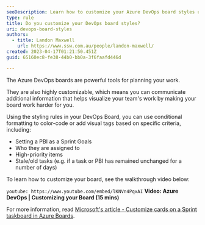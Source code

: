 ```yaml
---
seoDescription: Learn how to customize your Azure DevOps board styles using conditional formatting for enhanced visualization.
type: rule
title: Do you customize your DevOps board styles?
uri: devops-board-styles
authors:
  - title: Landon Maxwell
    url: https://www.ssw.com.au/people/landon-maxwell/
created: 2023-04-17T01:21:50.451Z
guid: 65160ec8-fe38-44b0-bb0a-3f6faafd446d

---
```


The Azure DevOps boards are powerful tools for planning your work.

They are also highly customizable, which means you can communicate additional information that helps visualize your team's work by making your board work harder for you.

<!--endintro-->

Using the styling rules in your DevOps Board, you can use conditional formatting to color-code or add visual tags based on specific criteria, including:

* Setting a PBI as a Sprint Goals
* Who they are assigned to
* High-priority items
* Stale/old tasks (e.g. if a task or PBI has remained unchanged for a number of days)

To learn how to customize your board, see the walkthrough video below:

`youtube: https://www.youtube.com/embed/lKNVn4PqxAI`
**Video: Azure DevOps | Customizing your Board (15 mins)**

For more information, read [Microsoft's article - Customize cards on a Sprint taskboard in Azure Boards](https://learn.microsoft.com/en-us/azure/devops/boards/sprints/customize-taskboard?WT.mc_id=AZ-MVP-33518).
